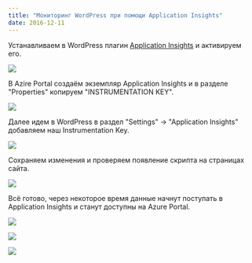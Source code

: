 ```yaml
---
title: "Мониторинг WordPress при помощи Application Insights"
date: 2016-12-11
---
```


Устанавливаем в WordPress плагин [Application Insights](https://wordpress.org/plugins/application-insights/) и активируем его.  
  


[![](https://blogger.googleusercontent.com/img/b/R29vZ2xl/AVvXsEgrmftIvuFm55aWg0ru4P9VX6IEC3ykJshEhmcEfY2VaTTY0YZwy8fCZdPPOc4Fhk-Fkr-9_B58QxzqUvbdBTK3N1a__g2aGGec97gILfpBmk71hSdFrElDEaC9XHhh6ag9PTlfdrFXZKk7/s400/%25D0%2597%25D0%25B0%25D1%2585%25D0%25B2%25D0%25B0%25D1%2582-3.jpg)](/images/%25D0%2597%25D0%25B0%25D1%2585%25D0%25B2%25D0%25B0%25D1%2582-3.jpg)

  


  


В Azire Portal cоздаём экземпляр Application Insights и в разделе "Properties" копируем "INSTRUMENTATION KEY".  
  


[![](https://blogger.googleusercontent.com/img/b/R29vZ2xl/AVvXsEiGOaozk75mclBqIc89zGnL1fq7hbkBE9aNmCkoGpKiWA6SlD7RkUon1lZ3JoevhSIvNH3oEcz2IhyphenhyphenPm5uNzfBo-XHjPh5ZJJfrVzkia8eI-lPs9AtXqjrOTWiBIcIZyCRodCohMngOoKWG/s400/%25D0%2597%25D0%25B0%25D1%2585%25D0%25B2%25D0%25B0%25D1%2582-8.jpg)](/images/%25D0%2597%25D0%25B0%25D1%2585%25D0%25B2%25D0%25B0%25D1%2582-8.jpg)

  


Далее идем в WordPress в раздел "Settings" -> "Application Insights" добавляем наш Instrumentation Key.

  


[![](https://blogger.googleusercontent.com/img/b/R29vZ2xl/AVvXsEiTgkLugkY8gQ5pdXZ9I2Zqq4R0dwadxm66IXOcfALN5k9RBwuW44UG8BO1iOwxnlQ9AXqj-AZQqzLkqIl1tDKikiOebf5jFiAfV_Ze5a4dLX6BJ3qEFPKETk5axhPs6ALHn8ALCL-RvuBZ/s400/%25D0%2597%25D0%25B0%25D1%2585%25D0%25B2%25D0%25B0%25D1%2582-9.jpg)](/images/%25D0%2597%25D0%25B0%25D1%2585%25D0%25B2%25D0%25B0%25D1%2582-9.jpg)

  


Сохраняем изменения и проверяем появление скрипта на страницах сайта.

  


[![](https://blogger.googleusercontent.com/img/b/R29vZ2xl/AVvXsEhwS64YoQEs_zrO6NNPeMVRBsgfrAuh5B5mi1zwtZqe66mfmtQitj0rN9YtwonZzj8wLZsOmZxjH_x_hJKeT0ztv-4rb7JIbgSJZ1Fg1oirQoplr8aR5bahyphenhyphens49pIP_QFS4FCQCoOfWQt_W/s400/%25D0%2597%25D0%25B0%25D1%2585%25D0%25B2%25D0%25B0%25D1%2582-11.jpg)](/images/%25D0%2597%25D0%25B0%25D1%2585%25D0%25B2%25D0%25B0%25D1%2582-11.jpg)

  


  


Всё готово, через некоторое время данные начнут поступать в Application Insights и станут доступны на Azure Portal.

  


[![](https://blogger.googleusercontent.com/img/b/R29vZ2xl/AVvXsEiAHSfgsksJYyRiUu48ii1cmXbp67MGjg3_VmLt9UAAqRvla02PjgAmDN6VanB1Xhk8MGyUGcRsDe02VpylvPiG3bT_ifL8zQVDA9AudaiboqRawnJBTQNgWgA8x4mp7Si6wuHIVpE4EV6Z/s400/%25D0%2597%25D0%25B0%25D1%2585%25D0%25B2%25D0%25B0%25D1%2582-12.jpg)](/images/%25D0%2597%25D0%25B0%25D1%2585%25D0%25B2%25D0%25B0%25D1%2582-12.jpg)

  


[![](https://blogger.googleusercontent.com/img/b/R29vZ2xl/AVvXsEhK9x1DcyWEbZ5lZk0O9ATXPCksxdQhLZg2tR6GLsY-pZNmneBZtHqLhChfZbrg3ORzH9gEVCmYPGrNk6JnHmm_3oym_HLo2qv1Xdn1yz-M9sEM0HUO4hCukFdsQV51yJs9R2N31dPZlcoJ/s400/%25D0%2597%25D0%25B0%25D1%2585%25D0%25B2%25D0%25B0%25D1%2582-14.jpg)](/images/%25D0%2597%25D0%25B0%25D1%2585%25D0%25B2%25D0%25B0%25D1%2582-14.jpg)

  


[![](https://blogger.googleusercontent.com/img/b/R29vZ2xl/AVvXsEigCKvfmZemqG70bRTKVCIs0QoqyFvFHyOwNN-kBkRWmgid0ZNCoEAfB9l1iowo4VkJjoGZc4gU6kHj1NXveyblB4vsiNnqGNpWKGn-2MbDfiakMtNkxS-BWNRFqbwAklcXpMAOHTfjq6_M/s400/%25D0%2597%25D0%25B0%25D1%2585%25D0%25B2%25D0%25B0%25D1%2582-15.jpg)](/images/%25D0%2597%25D0%25B0%25D1%2585%25D0%25B2%25D0%25B0%25D1%2582-15.jpg)

  

